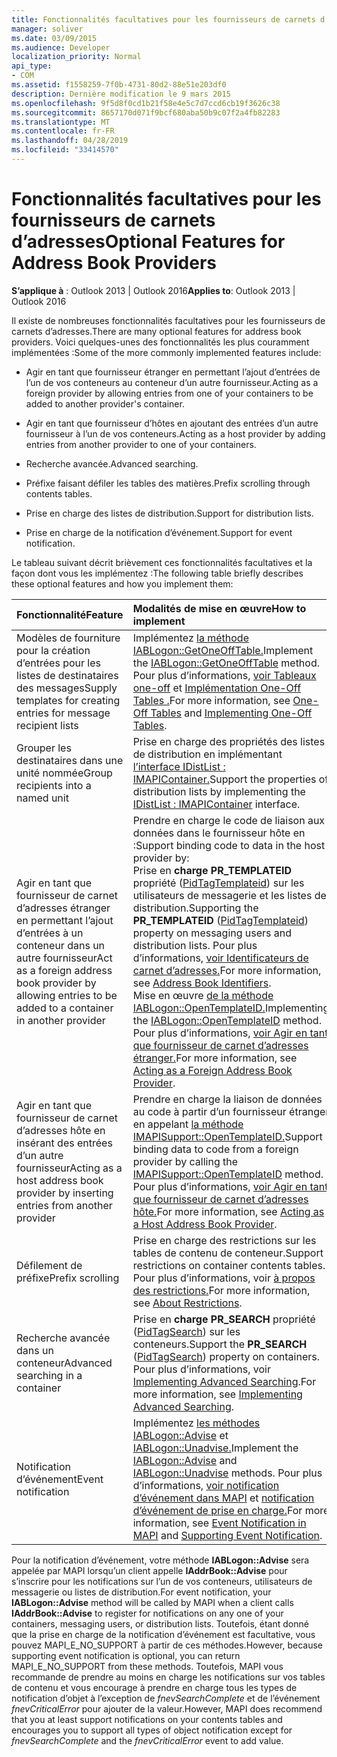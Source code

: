 ```yaml
---
title: Fonctionnalités facultatives pour les fournisseurs de carnets d’adresses
manager: soliver
ms.date: 03/09/2015
ms.audience: Developer
localization_priority: Normal
api_type:
- COM
ms.assetid: f1558259-7f0b-4731-80d2-88e51e203df0
description: Dernière modification le 9 mars 2015
ms.openlocfilehash: 9f5d8f0cd1b21f58e4e5c7d7ccd6cb19f3626c38
ms.sourcegitcommit: 8657170d071f9bcf680aba50b9c07f2a4fb82283
ms.translationtype: MT
ms.contentlocale: fr-FR
ms.lasthandoff: 04/28/2019
ms.locfileid: "33414570"
---
```

# <a name="optional-features-for-address-book-providers"></a><span data-ttu-id="e8b8e-103">Fonctionnalités facultatives pour les fournisseurs de carnets d’adresses</span><span class="sxs-lookup"><span data-stu-id="e8b8e-103">Optional Features for Address Book Providers</span></span>

  
  
<span data-ttu-id="e8b8e-104">**S’applique à** : Outlook 2013 | Outlook 2016</span><span class="sxs-lookup"><span data-stu-id="e8b8e-104">**Applies to**: Outlook 2013 | Outlook 2016</span></span> 
  
<span data-ttu-id="e8b8e-105">Il existe de nombreuses fonctionnalités facultatives pour les fournisseurs de carnets d’adresses.</span><span class="sxs-lookup"><span data-stu-id="e8b8e-105">There are many optional features for address book providers.</span></span> <span data-ttu-id="e8b8e-106">Voici quelques-unes des fonctionnalités les plus couramment implémentées :</span><span class="sxs-lookup"><span data-stu-id="e8b8e-106">Some of the more commonly implemented features include:</span></span>
  
- <span data-ttu-id="e8b8e-107">Agir en tant que fournisseur étranger en permettant l’ajout d’entrées de l’un de vos conteneurs au conteneur d’un autre fournisseur.</span><span class="sxs-lookup"><span data-stu-id="e8b8e-107">Acting as a foreign provider by allowing entries from one of your containers to be added to another provider's container.</span></span>
    
- <span data-ttu-id="e8b8e-108">Agir en tant que fournisseur d’hôtes en ajoutant des entrées d’un autre fournisseur à l’un de vos conteneurs.</span><span class="sxs-lookup"><span data-stu-id="e8b8e-108">Acting as a host provider by adding entries from another provider to one of your containers.</span></span>
    
- <span data-ttu-id="e8b8e-109">Recherche avancée.</span><span class="sxs-lookup"><span data-stu-id="e8b8e-109">Advanced searching.</span></span>
    
- <span data-ttu-id="e8b8e-110">Préfixe faisant défiler les tables des matières.</span><span class="sxs-lookup"><span data-stu-id="e8b8e-110">Prefix scrolling through contents tables.</span></span>
    
- <span data-ttu-id="e8b8e-111">Prise en charge des listes de distribution.</span><span class="sxs-lookup"><span data-stu-id="e8b8e-111">Support for distribution lists.</span></span>
    
- <span data-ttu-id="e8b8e-112">Prise en charge de la notification d’événement.</span><span class="sxs-lookup"><span data-stu-id="e8b8e-112">Support for event notification.</span></span>
    
<span data-ttu-id="e8b8e-113">Le tableau suivant décrit brièvement ces fonctionnalités facultatives et la façon dont vous les implémentez :</span><span class="sxs-lookup"><span data-stu-id="e8b8e-113">The following table briefly describes these optional features and how you implement them:</span></span>
  
|<span data-ttu-id="e8b8e-114">**Fonctionnalité**</span><span class="sxs-lookup"><span data-stu-id="e8b8e-114">**Feature**</span></span>|<span data-ttu-id="e8b8e-115">**Modalités de mise en œuvre**</span><span class="sxs-lookup"><span data-stu-id="e8b8e-115">**How to implement**</span></span>|
|:-----|:-----|
|<span data-ttu-id="e8b8e-116">Modèles de fourniture pour la création d’entrées pour les listes de destinataires des messages</span><span class="sxs-lookup"><span data-stu-id="e8b8e-116">Supply templates for creating entries for message recipient lists</span></span>  <br/> |<span data-ttu-id="e8b8e-117">Implémentez [la méthode IABLogon::GetOneOffTable.](iablogon-getoneofftable.md)</span><span class="sxs-lookup"><span data-stu-id="e8b8e-117">Implement the [IABLogon::GetOneOffTable](iablogon-getoneofftable.md) method.</span></span> <span data-ttu-id="e8b8e-118">Pour plus d’informations, [voir Tableaux one-off](one-off-tables.md) et [Implémentation One-Off Tables .](implementing-one-off-tables.md)</span><span class="sxs-lookup"><span data-stu-id="e8b8e-118">For more information, see [One-Off Tables](one-off-tables.md) and [Implementing One-Off Tables](implementing-one-off-tables.md).</span></span>  <br/> |
|<span data-ttu-id="e8b8e-119">Grouper les destinataires dans une unité nommée</span><span class="sxs-lookup"><span data-stu-id="e8b8e-119">Group recipients into a named unit</span></span>  <br/> |<span data-ttu-id="e8b8e-120">Prise en charge des propriétés des listes de distribution en implémentant [l’interface IDistList : IMAPIContainer.](idistlistimapicontainer.md)</span><span class="sxs-lookup"><span data-stu-id="e8b8e-120">Support the properties of distribution lists by implementing the [IDistList : IMAPIContainer](idistlistimapicontainer.md) interface.</span></span>  <br/> |
|<span data-ttu-id="e8b8e-121">Agir en tant que fournisseur de carnet d’adresses étranger en permettant l’ajout d’entrées à un conteneur dans un autre fournisseur</span><span class="sxs-lookup"><span data-stu-id="e8b8e-121">Act as a foreign address book provider by allowing entries to be added to a container in another provider</span></span>  <br/> | <span data-ttu-id="e8b8e-122">Prendre en charge le code de liaison aux données dans le fournisseur hôte en :</span><span class="sxs-lookup"><span data-stu-id="e8b8e-122">Support binding code to data in the host provider by:</span></span>  <br/>  <span data-ttu-id="e8b8e-123">Prise en **charge PR_TEMPLATEID** propriété ([PidTagTemplateid](pidtagtemplateid-canonical-property.md)) sur les utilisateurs de messagerie et les listes de distribution.</span><span class="sxs-lookup"><span data-stu-id="e8b8e-123">Supporting the **PR_TEMPLATEID** ([PidTagTemplateid](pidtagtemplateid-canonical-property.md)) property on messaging users and distribution lists.</span></span> <span data-ttu-id="e8b8e-124">Pour plus d’informations, [voir Identificateurs de carnet d’adresses.](address-book-identifiers.md)</span><span class="sxs-lookup"><span data-stu-id="e8b8e-124">For more information, see [Address Book Identifiers](address-book-identifiers.md).</span></span>  <br/>  <span data-ttu-id="e8b8e-125">Mise en œuvre [de la méthode IABLogon::OpenTemplateID.](iablogon-opentemplateid.md)</span><span class="sxs-lookup"><span data-stu-id="e8b8e-125">Implementing the [IABLogon::OpenTemplateID](iablogon-opentemplateid.md) method.</span></span> <span data-ttu-id="e8b8e-126">Pour plus d’informations, [voir Agir en tant que fournisseur de carnet d’adresses étranger.](acting-as-a-foreign-address-book-provider.md)</span><span class="sxs-lookup"><span data-stu-id="e8b8e-126">For more information, see [Acting as a Foreign Address Book Provider](acting-as-a-foreign-address-book-provider.md).</span></span>  <br/> |
|<span data-ttu-id="e8b8e-127">Agir en tant que fournisseur de carnet d’adresses hôte en insérant des entrées d’un autre fournisseur</span><span class="sxs-lookup"><span data-stu-id="e8b8e-127">Acting as a host address book provider by inserting entries from another provider</span></span>  <br/> |<span data-ttu-id="e8b8e-128">Prendre en charge la liaison de données au code à partir d’un fournisseur étranger en appelant [la méthode IMAPISupport::OpenTemplateID.](imapisupport-opentemplateid.md)</span><span class="sxs-lookup"><span data-stu-id="e8b8e-128">Support binding data to code from a foreign provider by calling the [IMAPISupport::OpenTemplateID](imapisupport-opentemplateid.md) method.</span></span> <span data-ttu-id="e8b8e-129">Pour plus d’informations, [voir Agir en tant que fournisseur de carnet d’adresses hôte.](acting-as-a-host-address-book-provider.md)</span><span class="sxs-lookup"><span data-stu-id="e8b8e-129">For more information, see [Acting as a Host Address Book Provider](acting-as-a-host-address-book-provider.md).</span></span>  <br/> |
|<span data-ttu-id="e8b8e-130">Défilement de préfixe</span><span class="sxs-lookup"><span data-stu-id="e8b8e-130">Prefix scrolling</span></span>  <br/> |<span data-ttu-id="e8b8e-131">Prise en charge des restrictions sur les tables de contenu de conteneur.</span><span class="sxs-lookup"><span data-stu-id="e8b8e-131">Support restrictions on container contents tables.</span></span> <span data-ttu-id="e8b8e-132">Pour plus d’informations, voir [à propos des restrictions.](about-restrictions.md)</span><span class="sxs-lookup"><span data-stu-id="e8b8e-132">For more information, see [About Restrictions](about-restrictions.md).</span></span>  <br/> |
|<span data-ttu-id="e8b8e-133">Recherche avancée dans un conteneur</span><span class="sxs-lookup"><span data-stu-id="e8b8e-133">Advanced searching in a container</span></span>  <br/> |<span data-ttu-id="e8b8e-134">Prise en **charge PR_SEARCH** propriété ([PidTagSearch](pidtagsearch-canonical-property.md)) sur les conteneurs.</span><span class="sxs-lookup"><span data-stu-id="e8b8e-134">Support the **PR_SEARCH** ([PidTagSearch](pidtagsearch-canonical-property.md)) property on containers.</span></span> <span data-ttu-id="e8b8e-135">Pour plus d’informations, voir [Implementing Advanced Searching](implementing-advanced-searching.md).</span><span class="sxs-lookup"><span data-stu-id="e8b8e-135">For more information, see [Implementing Advanced Searching](implementing-advanced-searching.md).</span></span>  <br/> |
|<span data-ttu-id="e8b8e-136">Notification d’événement</span><span class="sxs-lookup"><span data-stu-id="e8b8e-136">Event notification</span></span>  <br/> |<span data-ttu-id="e8b8e-137">Implémentez [les méthodes IABLogon::Advise](iablogon-advise.md) et [IABLogon::Unadvise.](iablogon-unadvise.md)</span><span class="sxs-lookup"><span data-stu-id="e8b8e-137">Implement the [IABLogon::Advise](iablogon-advise.md) and [IABLogon::Unadvise](iablogon-unadvise.md) methods.</span></span> <span data-ttu-id="e8b8e-138">Pour plus d’informations, [voir notification d’événement dans MAPI](event-notification-in-mapi.md) et [notification d’événement de prise en charge.](supporting-event-notification.md)</span><span class="sxs-lookup"><span data-stu-id="e8b8e-138">For more information, see [Event Notification in MAPI](event-notification-in-mapi.md) and [Supporting Event Notification](supporting-event-notification.md).</span></span>  <br/> |
   
<span data-ttu-id="e8b8e-139">Pour la notification d’événement, votre méthode **IABLogon::Advise** sera appelée par MAPI lorsqu’un client appelle **IAddrBook::Advise** pour s’inscrire pour les notifications sur l’un de vos conteneurs, utilisateurs de messagerie ou listes de distribution.</span><span class="sxs-lookup"><span data-stu-id="e8b8e-139">For event notification, your **IABLogon::Advise** method will be called by MAPI when a client calls **IAddrBook::Advise** to register for notifications on any one of your containers, messaging users, or distribution lists.</span></span> <span data-ttu-id="e8b8e-140">Toutefois, étant donné que la prise en charge de la notification d’événement est facultative, vous pouvez MAPI_E_NO_SUPPORT à partir de ces méthodes.</span><span class="sxs-lookup"><span data-stu-id="e8b8e-140">However, because supporting event notification is optional, you can return MAPI_E_NO_SUPPORT from these methods.</span></span> <span data-ttu-id="e8b8e-141">Toutefois, MAPI vous recommande de prendre au moins en charge les notifications sur vos tables de contenu et vous encourage à prendre en charge tous les types de notification d’objet à l’exception de  _fnevSearchComplete_ et de l’événement  _fnevCriticalError_ pour ajouter de la valeur.</span><span class="sxs-lookup"><span data-stu-id="e8b8e-141">However, MAPI does recommend that you at least support notifications on your contents tables and encourages you to support all types of object notification except for  _fnevSearchComplete_ and the  _fnevCriticalError_ event to add value.</span></span> 
  

